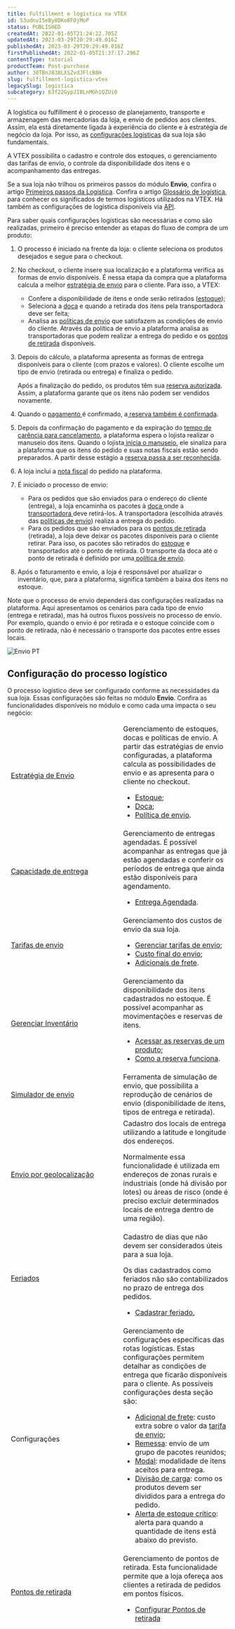 ```yaml
---
title: Fulfillment e logística na VTEX
id: 53udnvI5eBy8DKo8FOjMoP
status: PUBLISHED
createdAt: 2022-01-05T21:24:22.705Z
updatedAt: 2023-03-29T20:29:49.016Z
publishedAt: 2023-03-29T20:29:49.016Z
firstPublishedAt: 2022-01-05T21:37:17.296Z
contentType: tutorial
productTeam: Post-purchase
author: 30TBnJ838LXSZvdJFlcB8H
slug: fulfillment-logistica-vtex
legacySlug: logistica
subcategory: 63f22GypJIBLnMGh1QZUi0
---
```


A logística ou fulfillment é o processo de planejamento, transporte e armazenagem das mercadorias da loja, e envio de pedidos aos clientes. Assim, ela está diretamente ligada à experiência do cliente e à estratégia de negócio da loja. Por isso, as [configurações logísticas](https://help.vtex.com/pt/tutorial/logistica--53udnvI5eBy8DKo8FOjMoP#configuracao-do-processo-logistico) da sua loja são fundamentais. 

A VTEX possibilita o cadastro e controle dos estoques, o gerenciamento das tarifas de envio, o controle da disponibilidade dos itens e o acompanhamento das entregas. 

<div class = "alert alert-info">
Se a sua loja não trilhou os primeiros passos do módulo <b>Envio</b>, confira o artigo <a href="https://help.vtex.com/pt/tracks/logistica-101--13TFDwDttPl9ki9OXQhyjx/6Y8C1JuPtO5E61Ew91tq1a">Primeiros passos da Logística</a>.</b> 
Confira o artigo <a href="https://help.vtex.com/pt/tutorial/glossario-de-logistica--16DSSiXn548rsidi0A8Hby">Glossário de logística</a>, para conhecer os significados de termos logísticos utilizados na VTEX. Há também as configurações de logística disponíveis via <a href="https://developers.vtex.com/vtex-rest-api/reference/logistics-api-overview">API</a>. 
</div>

Para saber quais configurações logísticas são necessárias e como são realizadas, primeiro é preciso entender as etapas do fluxo de compra de um produto:

1. O processo é iniciado na frente da loja: o cliente seleciona os produtos desejados e segue para o checkout.
2. No checkout, o cliente insere sua localização e a plataforma verifica as formas de envio disponíveis. É nessa etapa da compra que a plataforma calcula a melhor [estratégia de envio](https://help.vtex.com/pt/tutorial/estrategia-de-envio--58vLBDbjYVQzJ6rRc5QNz3) para o cliente. Para isso, a VTEX: 
    * Confere a disponibilidade de itens e onde serão retirados ([estoque](https://help.vtex.com/pt/tutorial/estoque--6oIxvsVDTtGpO7y6zwhGpb));
    * Seleciona a [doca](https://help.vtex.com/pt/tutorial/doca--5DY8xHEjOLYDVL41Urd5qj) e quando a retirada dos itens pela transportadora deve ser feita;
    * Analisa as [políticas de envio](https://help.vtex.com/pt/tutorial/politica-de-envio--tutorials_140) que satisfazem as condições de envio do cliente. Através da política de envio a plataforma analisa as transportadoras que podem realizar a entrega do pedido e os [pontos de retirada](https://help.vtex.com/pt/tutorial/como-funcionam-pontos-de-retirada--2fljn6wLjn8M4lJHA6HP3R) disponíveis. 
3. Depois do cálculo, a plataforma apresenta as formas de entrega disponíveis para o cliente (com prazos e valores). O cliente escolhe um tipo de envio (retirada ou entrega) e finaliza o pedido. 

    Após a finalização do pedido, os produtos têm sua [reserva autorizada](https://help.vtex.com/pt/tutorial/como-a-reserva-funciona--tutorials_92?&utm_source=autocomplete#reserva-autorizada). Assim, a plataforma garante que os itens não podem ser vendidos novamente. 

4. Quando o [pagamento ](https://help.vtex.com/pt/tracks/pagamentos--6GAS7ZzGAm7AGoEAwDbwJG/kdPbEIWf8Xq8tESQvViMB)é confirmado, a[ reserva também é confirmada](https://help.vtex.com/pt/tutorial/como-a-reserva-funciona--tutorials_92#reserva-confirmada).
5. Depois da confirmação do pagamento e da expiração do [tempo de carência para cancelamento](https://help.vtex.com/pt/tutorial/configurar-o-tempo-de-carencia-para-cancelamento-do-pedido--jYFdnPDtNm4WCEkYWqqC), a plataforma espera o lojista realizar o manuseio dos itens. Quando o lojista[ inicia o manuseio,](https://help.vtex.com/pt/tutorial/iniciar-manuseio--tutorials_198) ele sinaliza para a plataforma que os itens do pedido e suas notas fiscais estão sendo preparados. A partir desse estágio a [reserva passa a ser reconhecida](https://help.vtex.com/pt/tutorial/como-a-reserva-funciona--tutorials_92?&utm_source=autocomplete#reserva-reconhecida).
6. A loja inclui a [nota fiscal](https://help.vtex.com/pt/tracks/pedidos--2xkTisx4SXOWXQel8Jg8sa/2WgQrlHTyVo4hLjhUs1LMT) do pedido na plataforma.  
7. É iniciado o processo de envio:
    * Para os pedidos que são enviados para o endereço do cliente (entrega), a loja encaminha os pacotes à [doca ](https://help.vtex.com/pt/tutorial/doca--5DY8xHEjOLYDVL41Urd5qj)onde a [transportadora ](https://help.vtex.com/pt/tutorial/o-que-e-uma-transportadora--7u9duMD5UQa2QQwukAWMcE)deve retirá-los. A transportadora (escolhida através das [políticas de envio](https://help.vtex.com/pt/tutorial/politica-de-envio--tutorials_140)) realiza a entrega do pedido.
    * Para os pedidos que são enviados para os [pontos de retirada](https://help.vtex.com/pt/tutorial/como-funcionam-pontos-de-retirada--2fljn6wLjn8M4lJHA6HP3R) (retirada), a loja deve deixar os pacotes disponíveis para o cliente retirar. Para isso, os pacotes são retirados do [estoque](https://help.vtex.com/pt/tutorial/estoque--6oIxvsVDTtGpO7y6zwhGpb) e transportados até o ponto de retirada. O transporte da doca até o ponto de retirada é definido por uma[ política de envio](https://help.vtex.com/pt/tutorial/politica-de-envio--tutorials_140).
8. Após o faturamento e envio, a loja é responsável por atualizar o inventário, que, para a plataforma, significa também a baixa dos itens no estoque.

<div class = "alert alert-info">
Note que o processo de envio dependerá das configurações realizadas na plataforma. Aqui apresentamos  os cenários para cada tipo de envio (entrega e retirada), mas há outros fluxos possíveis no processo de envio. Por exemplo, quando o envio é por retirada e o estoque coincide com o ponto de retirada, não é necessário o transporte dos pacotes entre esses locais.
</div>

![Envio PT](//images.ctfassets.net/alneenqid6w5/2e2f4toAiFamlcXlAQfC3h/186ee5138e0d5d412c9eb50890708241/Envio_PT.svg)

## Configuração do processo logístico

O processo logístico deve ser configurado conforme as necessidades da sua loja. Essas configurações são feitas no módulo **Envio**. Confira as funcionalidades disponíveis no módulo e como cada uma impacta o seu negócio:

<table class="w-100 center mv7 bb b--gray" style="border-spacing: 0px; border-collapse: collapse;">
   <thead class="w-100 center mv7 bb b--gray" style="border-spacing: 0px; border-collapse: collapse;">
<tr class="bb b--muted-3">
   <td class="t-body pa5" style="min-width: 15rem;"><a href="https://help.vtex.com/pt/tutorial/estrategia-de-envio--58vLBDbjYVQzJ6rRc5QNz3"><span class="t-body c-on-base pa2 mw6 br2 bg-muted-4" style="word-break: break-word; overflow-wrap: break-word;">Estratégia de Envio</a></span>
   </td>
    <td class="t-body pa5" style="min-width: 15rem;">
      Gerenciamento de estoques, docas e políticas de envio. A partir das estratégias de envio configuradas, a plataforma calcula as possibilidades de envio e as apresenta para o cliente no checkout.
     <body>
    <ul>
    <li><a href="https://help.vtex.com/pt/tutorial/estoque--6oIxvsVDTtGpO7y6zwhGpb">Estoque</a>;</li>
      <li><a href="https://help.vtex.com/pt/tutorial/doca--5DY8xHEjOLYDVL41Urd5qj">Doca</a>;</li>
    <li><a href="https://help.vtex.com/pt/tutorial/politica-de-envio--tutorials_140">Política de envio</a>.</li>
    </ul>
    </body>
   </td>
  </tr>
 <tr class="bb b--muted-3">
<td class="t-body pa5" style="min-width: 15rem;"><a href="https://help.vtex.com/pt/tutorial/gerenciar-capacidade-de-entrega--2y217FQZCjD0I1n62yxVcz"><span class="t-body c-on-base pa2 mw6 br2 bg-muted-4" style="word-break: break-word; overflow-wrap: break-word;">Capacidade de entrega</a></spain>
   </td>
   <td class="t-body pa5" style="min-width: 15rem;">Gerenciamento de entregas agendadas. É possível acompanhar as entregas que já estão agendadas e conferir os períodos de entrega que ainda estão disponíveis para agendamento.
<body>
 <ul>
<li><a href="https://help.vtex.com/pt/tutorial/entrega-agendada--22g3HAVCGLFiU7xugShOBi">Entrega Agendada</a>.</li>
</ul>
     </body>
   </td>
  </tr>
  <tr class="bb b--muted-3">
            <td class="t-body pa5" style="min-width: 15rem;"><a href="https://help.vtex.com/pt/tutorial/tarifas-de-envio--1Balpg3rv0854udEPedvMM"><span class="t-body c-on-base pa2 mw6 br2 bg-muted-4" style="word-break: break-word; overflow-wrap: break-word;">Tarifas de envio</a></span>
   </td>
   <td class="t-body pa5" style="min-width: 15rem;">Gerenciamento dos custos de envio da sua loja.
<body>
     <ul>
<li><a href="https://help.vtex.com/pt/tutorial/gerenciar-tarifas-de-envio--tutorials_141">Gerenciar tarifas de envio</a>;</li>
<li><a href="https://help.vtex.com/pt/tutorial/custo-final-do-envio--5bwhIO108VA5Y2YOpef9lV">Custo final do envio</a>;</li>
<li><a href="https://help.vtex.com/pt/tutorial/adicionais-de-frete--2vqGwMn0LabkOHY6zSHYNV">Adicionais de frete</a>.</li>
</ul>
     </body>
   </td>
  </tr>
  <tr class="bb b--muted-3">
            <td class="t-body pa5" style="min-width: 15rem;"><a href="https://help.vtex.com/pt/tutorial/gerenciar-itens-em-estoque--tutorials_139"><span class="t-body c-on-base pa2 mw6 br2 bg-muted-4" style="word-break: break-word; overflow-wrap: break-word;">Gerenciar Inventário</a></span>
   </td>
   <td class="t-body pa5" style="min-width: 15rem;">Gerenciamento da disponibilidade dos itens cadastrados no estoque. É possível acompanhar as movimentações e reservas de itens.
<body>
<ul>
<li><a href="https://help.vtex.com/pt/tutorial/como-a-reserva-funciona--tutorials_92#como-acompanhar-o-status-da-reserva">Acessar as reservas de um produto</a>;</li>
<li><a href="https://help.vtex.com/pt/tutorial/como-a-reserva-funciona--tutorials_92">Como a reserva funciona</a>.</li>
</ul>
</body>
 </td>
 </tr>
 <tr class="bb b--muted-3">
            <td class="t-body pa5" style="min-width: 15rem;"><a href="https://help.vtex.com/pt/tutorial/simulador-de-envio--tutorials_144"><span class="t-body c-on-base pa2 mw6 br2 bg-muted-4" style="word-break: break-word; overflow-wrap: break-word;">Simulador de envio</a></span>
   </td>
    <td class="t-body pa5" style="min-width: 15rem;">Ferramenta de simulação de envio, que possibilita a reprodução de cenários de envio (disponibilidade de itens, tipos de entrega e retirada). 
   </td>
  </tr>
  <tr class="bb b--muted-3">
            <td class="t-body pa5" style="min-width: 15rem;"><a href="https://help.vtex.com/pt/tutorial/gerenciar-geolocalizacao--tutorials_138"><span class="t-body c-on-base pa2 mw6 br2 bg-muted-4" style="word-break: break-word; overflow-wrap: break-word;">Envio por geolocalização</a></span>
   </td>
   <td class="t-body pa5" style="min-width: 15rem;">Cadastro dos locais de entrega utilizando a latitude e longitude dos endereços.
<p>
Normalmente essa funcionalidade é utilizada em endereços de zonas rurais e industriais (onde há divisão por lotes) ou áreas de risco (onde é preciso excluir determinados locais de entrega dentro de uma região).</p>
   </td>
  </tr>
  <tr class="bb b--muted-3">
            <td class="t-body pa5" style="min-width: 15rem;"><a href="https://help.vtex.com/pt/tutorial/cadastrar-feriados--2ItOthSEAoyAmcwsuiO6Yk"><span class="t-body c-on-base pa2 mw6 br2 bg-muted-4" style="word-break: break-word; overflow-wrap: break-word;">Feriados</a></span>
   </td>
   <td class="t-body pa5" style="min-width: 15rem;">Cadastro de dias que não devem ser considerados úteis para a sua loja. <p>Os dias cadastrados como feriados não são contabilizados no prazo de entrega dos pedidos.</p>
<body>
<ul>
<li><a href="https://help.vtex.com/pt/tutorial/cadastrar-feriados">Cadastrar feriado.</a></li>  
</ul>
</body>
   </td>
  </tr>
  <tr class="bb b--muted-3">
            <td class="t-body pa5" style="min-width: 15rem;"><span class="t-body c-on-base pa2 mw6 br2 bg-muted-4" style="word-break: break-word; overflow-wrap: break-word;">Configurações</span>
   </td>
   <td class="t-body pa5" style="min-width: 15rem;">Gerenciamento de configurações específicas das rotas logísticas. Estas configurações permitem detalhar as condições de entrega que ficarão disponíveis para o cliente. As possíveis configurações desta seção são:
<body>
 <ul>
<li><a href="https://help.vtex.com/pt/tutorial/adicionais-de-frete--2vqGwMn0LabkOHY6zSHYNV?&utm_source=autocomplete#adicional-de-frete">Adicional de frete</a>: custo extra sobre o valor da <a href="https://help.vtex.com/pt/tutorial/tarifas-de-envio--1Balpg3rv0854udEPedvMM">tarifa de envio</a>;</li>
<li><a href="https://help.vtex.com/pt/tutorial/como-funciona-a-remessa">Remessa</a>: envio de um grupo de pacotes reunidos;</li>
<li><a href="https://help.vtex.com/pt/tutorial/como-funciona-o-modal">Modal</a>: modalidade de itens aceitos para entrega. </li>
<li><a href="https://help.vtex.com/pt/tutorial/como-funciona-a-divisao-de-carga">Divisão de carga</a>: como os produtos devem ser divididos para a entrega do pedido.</li>
<li><a href="https://help.vtex.com/pt/tutorial/configurar-o-alerta-de-estoque-critico">Alerta de estoque crítico</a>: alerta para quando a quantidade de itens está abaixo do previsto. </li>
</ul>
</body>
   </td>
  </tr>
  <tr class="bb b--muted-3">
            <td class="t-body pa5" style="min-width: 15rem;"><a href="https://help.vtex.com/pt/tutorial/como-funcionam-pontos-de-retirada--2fljn6wLjn8M4lJHA6HP3R"><span class="t-body c-on-base pa2 mw6 br2 bg-muted-4" style="word-break: break-word; overflow-wrap: break-word;">Pontos de retirada</a></span>
   </td>
   <td class="t-body pa5" style="min-width: 15rem;">Gerenciamento de pontos de retirada. Esta funcionalidade permite que a loja ofereça aos clientes a retirada de pedidos em pontos físicos.
<body>
     <ul>
<li><a href="https://help.vtex.com/pt/tutorial/configurar-pontos-de-retirada-pickup-points">Configurar Pontos de retirada</a></li>
</ul>
     </body>
   </td>
  </tr>
</table>

